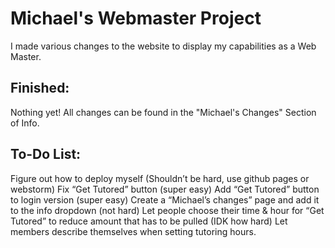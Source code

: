 # Michael's Webmaster Project

I made various changes to the website to display my capabilities as a Web Master.

## Finished:

Nothing yet!
All changes can be found in the "Michael's Changes" Section of Info. 

## To-Do List:

Figure out how to deploy myself (Shouldn’t be hard, use github pages or webstorm)
Fix “Get Tutored” button (super easy)
Add “Get Tutored” button to login version (super easy)
Create a “Michael’s changes” page and add it to the info dropdown (not hard)
Let people choose their time & hour for “Get Tutored” to reduce amount that has to be pulled (IDK how hard)
Let members describe themselves when setting tutoring hours. 

